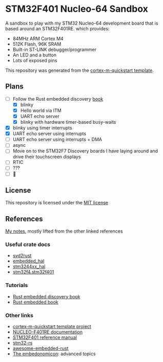 # STM32F401 Nucleo-64 Sandbox

A sandbox to play with my STM32 Nucleo-64 development board that is based around an STM32F401RE.
which provides:

* 84MHz ARM Cortex M4
* 512K Flash, 96K SRAM
* Built-in ST-LINK debugger/programmer
* An LED and a button
* Lots of exposed pins

This repository was generated from the [cortex-m-quickstart template](https://github.com/rust-embedded/cortex-m-quickstart).

## Plans

* [ ] Follow the Rust embedded discovery [book](https://docs.rust-embedded.org/discovery/index.html)
  * [x] blinky
  * [x] Hello world via ITM
  * [x] UART echo server
  * [x] blinky with hardware timer-based busy-waits
* [x] blinky using timer interrupts
* [x] UART echo server using interrupts
* [ ] UART echo server using interrupts + DMA
* [ ] async
* [ ] Move on to the STM32F7 Discovery boards I have laying around and drive their touchscreen
displays
* [ ] RTIC
* [ ] ???
* [ ] 🚀

## License

This repository is licensed under the [MIT license](LICENSE)

## References

[My notes](notes.md), mostly lifted from the other linked references

### Useful crate docs

* [svd2rust](https://docs.rs/svd2rust/0.17.0/svd2rust/index.html)
* [embedded\_hal](https://docs.rs/embedded-hal/0.2.4/embedded_hal/index.html)
* [stm3244xx\_hal](https://docs.rs/stm32f4xx-hal/0.8.3/stm32f4xx_hal)
* [stm32f4.stm32f401](https://docs.rs/stm32f4/0.12.1/stm32f4/stm32f401/index.html)

### Tutorials

* [Rust embedded discovery book](https://docs.rust-embedded.org/discovery/index.html)
* [Rust embedded book](https://rust-embedded.github.io/book/intro/index.html)

### Other links

* [cortex-m-quickstart template project](https://github.com/rust-embedded/cortex-m-quickstart)
* [NUCLEO-F401RE documentation](https://www.st.com/en/evaluation-tools/nucleo-f401re.html)
* [STM32F401 reference manual](https://www.st.com/resource/en/reference_manual/dm00096844-stm32f401xbc-and-stm32f401xde-advanced-armbased-32bit-mcus-stmicroelectronics.pdf)
* [stm32-rs](https://github.com/stm32-rs)
* [awesome-embedded-rust](https://github.com/rust-embedded/awesome-embedded-rust)
* [The embedonomicon](https://docs.rust-embedded.org/embedonomicon/index.html): advanced topics
